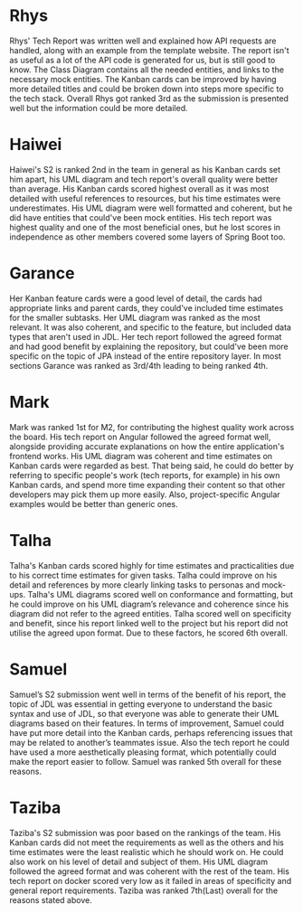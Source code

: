 # Rhys
Rhys' Tech Report was written well and explained how API requests are handled, along with an example from the template website.
The report isn't as useful as a lot of the API code is generated for us, but is still good to know.
The Class Diagram contains all the needed entities, and links to the necessary mock entities.
The Kanban cards can be improved by having more detailed titles and could be broken down into steps more specific to the tech stack.
Overall Rhys got ranked 3rd as the submission is presented well but the information could be more detailed.

# Haiwei
Haiwei's S2 is ranked 2nd in the team in general as his Kanban cards set him apart, his UML diagram and tech report's overall quality were better than average.
His Kanban cards scored highest overall as it was most detailed with useful references to resources, but his time estimates were underestimates. 
His UML diagram were well formatted and coherent, but he did have entities that could've been mock entities.
His tech report was highest quality and one of the most beneficial ones, but he lost scores in independence as other members covered some layers of Spring Boot too.

# Garance
Her Kanban feature cards were a good level of detail, the cards had appropriate links and parent cards, they could've included time estimates for the smaller subtasks.
Her UML diagram was ranked as the most relevant.
It was also coherent, and specific to the feature, but included data types that aren't used in JDL.
Her tech report followed the agreed format and had good benefit by explaining the repository, but could've been more specific on the topic of JPA instead of the entire repository layer.
In most sections Garance was ranked as 3rd/4th leading to being ranked 4th.

# Mark
Mark was ranked 1st for M2, for contributing the highest quality work across the board.
His tech report on Angular followed the agreed format well, alongside providing accurate explanations on how the entire application's frontend works.
His UML diagram was coherent and time estimates on Kanban cards were regarded as best.
That being said, he could do better by referring to specific people's work (tech reports, for example) in his own Kanban cards, and spend more time expanding their content so that other developers may pick them up more easily.
Also, project-specific Angular examples would be better than generic ones.

# Talha
Talha's Kanban cards scored highly for time estimates and practicalities due to his correct time estimates for given tasks.
Talha could improve on his detail and references by more clearly linking tasks to personas and mock-ups.
Talha's UML diagrams scored well on conformance and formatting, but he could improve on his UML diagram’s relevance and coherence since his diagram did not refer to the agreed entities.
Talha scored well on specificity and benefit, since his report linked well to the project but his report did not utilise the agreed upon format.
Due to these factors, he scored 6th overall.

# Samuel
Samuel’s S2 submission went well in terms of the benefit of his report, the topic of JDL was essential in getting everyone to understand the basic syntax and use of JDL, so that everyone was able to generate their UML diagrams based on their features.
In terms of improvement, Samuel could have put more detail into the Kanban cards, perhaps referencing issues that may be related to another’s teammates issue.
Also the tech report he could have used a more aesthetically pleasing format, which potentially could make the report easier to follow.
Samuel was ranked 5th overall for these reasons.

# Taziba
Taziba's S2 submission was poor based on the rankings of the team.
His Kanban cards did not meet the requirements as well as the others and his time estimates were the least realistic which he should work on.
He could also work on his level of detail and subject of them.
His UML diagram followed the agreed format and was coherent with the rest of the team.
His tech report on docker scored very low as it failed in areas of specificity and general report requirements.
Taziba was ranked 7th(Last) overall for the reasons stated above.
